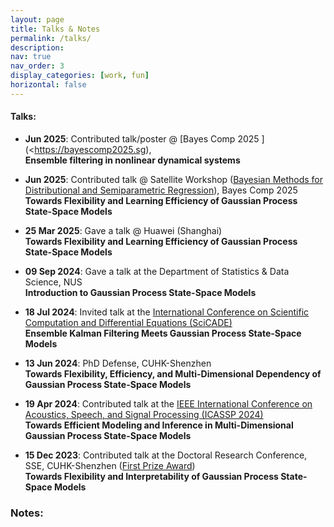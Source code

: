 ```yaml
---
layout: page
title: Talks & Notes
permalink: /talks/
description: 
nav: true
nav_order: 3
display_categories: [work, fun]
horizontal: false
---
```


#### **Talks:** 
- **Jun 2025**: Contributed talk/poster @ [Bayes Comp 2025 ](<https://bayescomp2025.sg),  <br>
  **Ensemble filtering in nonlinear dynamical systems** <br>

- **Jun 2025**: Contributed talk @ Satellite Workshop ([Bayesian Methods for Distributional and Semiparametric Regression](<https://bayescomp2025.sg/#workshops>)), Bayes Comp 2025 <br>
  **Towards Flexibility and Learning Efficiency of Gaussian Process State-Space Models** <br>

- **25 Mar 2025**: Gave a talk @ Huawei (Shanghai) <br>
  **Towards Flexibility and Learning Efficiency of Gaussian Process State-Space Models** <br>


- **09 Sep 2024**: Gave a talk at the Department of Statistics & Data Science, NUS <br>
  **Introduction to Gaussian Process State-Space Models** <br>

- **18 Jul 2024**: Invited talk at the [International Conference on Scientific Computation and Differential Equations (SciCADE)](<https://www.scicade2024.org/>) <br>
  **Ensemble Kalman Filtering Meets Gaussian Process State-Space Models** <br>
  

- **13 Jun 2024**: PhD Defense, CUHK-Shenzhen <br>
  **Towards Flexibility, Efficiency, and Multi-Dimensional Dependency of Gaussian Process State-Space Models** <br>


- **19 Apr 2024**: Contributed talk at the [IEEE International Conference on Acoustics, Speech, and Signal Processing (ICASSP 2024)](<https://2024.ieeeicassp.org/>) <br>
 **Towards Efficient Modeling and Inference in Multi-Dimensional Gaussian Process State-Space Models** <br>


- **15 Dec 2023**: Contributed talk at the Doctoral Research Conference, SSE, CUHK-Shenzhen ([First Prize Award]()) <br>
  **Towards Flexibility and Interpretability of Gaussian Process State-Space Models** <br>

### **Notes:** 




